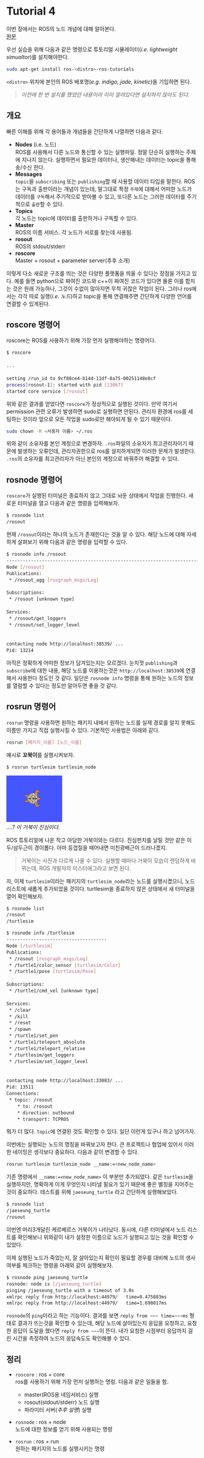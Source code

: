 # Tutorial 4
이번 장에서는 ROS의 노드 개념에 대해 알아본다.  
[원문](http://wiki.ros.org/ROS/Tutorials/UnderstandingNodes)  


우선 실습을 위해 다음과 같은 명령으로 튜토리얼 시뮬레이터(*i.e. lightweight simualtor*)를 설치해야한다.
``` bash
sudo apt-get install ros-<distro>-ros-tutorials
```
`<distro>` 위치에 본인의 ROS 배포명(*e.g. indigo, jade, kinetic*)을 기입하면 된다.

> *이전에 한 번 설치를 했었던 내용이라 이미 깔려있다면 설치하지 않아도 된다.*  

## 개요
빠른 이해를 위해 각 용어들과 개념들을 간단하게 나열하면 다음과 같다.
- **Nodes** (i.e. 노드)  
    ROS를 사용해서 다른 노드와 통신할 수 있는 실행파일. 정말 단순히 실행하는 주체에 지나지 않는다. 실행하면서 필요한 데이터나, 생산해내는 데이터는 topic을 통해 송/수신 한다.
- **Messages**  
    `topic`을 `subscribing` 또는 `publishing`할 때 사용할 데이터 타입을 말한다. ROS는 구독과 출판이라는 개념이 있는데, 말그대로 특정 `주제`에 대해서 어떠한 노드가 데이터를 `구독`해서 주기적으로 받아볼 수 있고, 또다른 노드는 그러한 데이터를 주기적으로 `출판`할 수 있다.
- **Topics**  
    각 노드는 topic에 데이터를 출판하거나 구독할 수 있다.
- **Master**  
    ROS의 이름 서비스. 각 노드가 서로를 찾는데 사용됨.
- **rosout**  
    ROS의 stdout/stderr
- **roscore**  
    Master + rosout + parameter server(추후 소개)

이렇게 다소 새로운 구조를 띄는 것은 다양한 플랫폼을 띄울 수 있다는 장점을 가지고 있다. 예를 들면 python으로 짜여진 코드와 c++이 짜여진 코드가 있다면 물론 이를 합치는 것은 원래 가능하나, 그것이 수없이 많아지면 무척 귀찮은 작업이 된다. 그러나 ros에서는 각각 따로 실행(*i.e. 노드*)하고 topic을 통해 연결해주면 간단하게 다양한 언어를 연결할 수 있게된다.

## roscore 명령어
roscore는 ROS를 사용하기 위해 가장 먼저 실행해야하는 명령어다.
``` bash
$ roscore

...

setting /run_id to 9cf88ce4-b14d-11df-8a75-00251148e8cf
process[rosout-1]: started with pid [13067]
started core service [/rosout]
```
위와 같은 결과를 얻었다면 `roscore`가 정상적으로 실행된 것이다. 만약 여기서 permission 관련 오류가 발생하면 sudo로 실행하면 안된다. 관리자 환경에 ros를 세팅하는 것이라 앞으로 모든 작업을 sudo로만 해야되게 될 수 있기 때문이다.
``` bash
sudo chown -R <사용자 이름> ~/.ros
```
위와 같이 소유자를 본인 계정으로 변경하자. `.ros`파일의 소유자가 최고관리자이기 때문에 발생하는 오류인데, 관리자권한으로 ros를 설치하게되면 이러한 문제가 발생한다. `.ros`의 소유자를 최고관리자가 아닌 본인의 계정으로 바꿔주어 해결할 수 있다.  

## rosnode 명령어
`roscore`가 실행된 터미널은 종료하지 않고 그대로 놔둔 상태에서 작업을 진행한다. 새로운 터미널을 열고 다음과 같은 명령을 입력해보자.
``` bash
$ rosnode list
/rosout
```
현재 `/rosout`이라는 하나의 노드가 존재한다는 것을 알 수 있다. 해당 노드에 대해 자세하게 살펴보기 위해 다음과 같은 명령을 입력할 수 있다.
``` bash
$ rosnode info /rosout
--------------------------------------------------------------------------------
Node [/rosout]
Publications: 
 * /rosout_agg [rosgraph_msgs/Log]

Subscriptions: 
 * /rosout [unknown type]

Services: 
 * /rosout/get_loggers
 * /rosout/set_logger_level


contacting node http://localhost:38539/ ...
Pid: 13214
```
아직은 정확하게 어떠한 정보가 담겨있는지는 모르겠다. 눈치껏 `publishing`과 `subscribe`에 대한 내용, 해당 노드를 이용하는것은 `http://localhost:38539`에 연결해서 사용한다 정도인 것 같다. 일단은 `rosnode info` 명령을 통해 원하는 노드의 정보를 열람할 수 있다는 정도만 알아두면 좋을 것 같다.

## rosrun 명령어
`rosrun` 명령을 사용하면 원하는 패키지 내에서 원하는 노드를 실제 경로를 알지 못해도 이름만 가지고 직접 실행시킬 수 있다. 기본적인 사용법은 아래와 같다.
``` bash
rosrun [패키지_이름] [노드_이름]
```
예시로 **꼬북이**를 실행시켜보자.
``` bash
$ rosrun turtlesim turtlesim_node
```
![꼬북이](/.resource/images/210320_1219.PNG)  
*....? 이 거북이 진심이다.*  

ROS 튜토리얼에 나온 작고 아담한 거북이와는 다르다. 진심펀치를 날릴 것만 같은 이두/삼두근이 경이롭다. 아마 등껍질을 떼어내면 미친광배근이 드러나겠지.

> 거북이는 사진과 다르게 나올 수 있다. 실행할 때마다 거북이 모습이 랜덤하게 바뀌는데, ROS 개발자의 이스터에그라고 보면 된다.

자, 이제 `turtlesim`이라는 패키지의 `turtlesim_node`라는 노드를 실행시켰으니, 노드 리스트에 새롭게 추가되었을 것이다. turtlesim을 종료하지 않은 상태에서 새 터미널을 열어 확인해보자.
``` bash
$ rosnode list
/rosout
/turtlesim
```

``` bash
$ rosnode info /turtlesim
-------------------------------------
Node [/turtlesim]
Publications: 
 * /rosout [rosgraph_msgs/Log]
 * /turtle1/color_sensor [turtlesim/Color]
 * /turtle1/pose [turtlesim/Pose]

Subscriptions: 
 * /turtle1/cmd_vel [unknown type]

Services: 
 * /clear
 * /kill
 * /reset
 * /spawn
 * /turtle1/set_pen
 * /turtle1/teleport_absolute
 * /turtle1/teleport_relative
 * /turtlesim/get_loggers
 * /turtlesim/set_logger_level


contacting node http://localhost:33083/ ...
Pid: 13511
Connections:
 * topic: /rosout
    * to: /rosout
    * direction: outbound
    * transport: TCPROS
```
뭐가 더 많다. `topic`에 연결된 것도 확인할 수 있다. 일단 이런게 있구나 하고 넘어가자.  

이번에는 실행되는 노드의 명칭을 바꿔보고자 한다. 큰 프로젝트나 협업에 있어서 이러한 네이밍은 생각보다 중요하다. 다음과 같이 변경할 수 있다.
``` bash
rosrun turtlesim turtlesim_node __name:=<new_node_name>
```
기존 명령에서 `__name:=<new_node_name>` 이 부분만 추가되었다. 같은 `turtlesim`을 실행하지만, 명확하게 이게 무엇인지 나타낼 필요가 있기 때문에 좋은 별칭을 지어주는것이 중요하다. 테스트를 위해 `jaeseung_turtle` 라고 간단하게 실행해보았다.

``` bash
$ rosnode list
/jaeseung_turtle
/rosout
```
이번엔 머리3개달린 케르베르스 거북이가 나타났다. 동시에, 다른 터미널에서 노드 리스트를 확인해보니 위와같이 내가 설정한 이름으로 노드가 실행되고 있는 것을 확인할 수 있었다.

이제 실행된 노드가 죽었는지, 잘 살아있는지 확인이 필요할 경우를 대비해 노드의 생사여부를 체크하는 명령을 아래와 같이 실행해보자.
``` bash
$ rosnode ping jaeseung_turtle
rosnode: node is [/jaeseung_turtle]
pinging /jaeseung_turtle with a timeout of 3.0s
xmlrpc reply from http://localhost:44979/	time=0.475883ms
xmlrpc reply from http://localhost:44979/	time=1.698017ms
```
`rosnode`의 `ping`이라고 하는 기능이다. 결과를 보면 `reply from ~~~ time=~~~ms` 형태로 결과가 뜨는것을 확인할 수 있는데, 해당 노드에 살아있는지 응답을 요청하고, 요청한 응답이 도달을 했다면 `reply from ~~~`이 뜬다. 내가 요청한 시점부터 응답까지 걸린 시간을 측정하여 노드의 응답속도도 확인해볼 수 있다.

## 정리
- `roscore` : ros + core  
    ros를 사용하기 위해 가장 먼저 실행하는 명렁. 다음과 같은 일들을 함.
    - master(ROS용 네임서비스) 실행
    - rosout(stdout/stderr) 노드 실행
    - 파라미터 서버(*추후 설명*) 실행


- `rosnode` : ros + node  
    노드에 대한 정보를 얻기 위해 사용되는 명령

    
- `rosrun` : ros + run  
    원하는 패키지의 노드를 실행시키는 명령